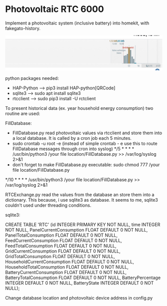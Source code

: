 # Photovoltaic RTC 6000

Implement a photovoltaic system (inclusive battery) into homekit, with fakegato-history.

![Title](image.jpg "Title")


python packages needed:
- HAP-Python --> pip3 install HAP-python[QRCode]
- sqlite3 --> sudo apt install sqlite3
- rtcclient --> sudo pip3 install -U rctclient

To present historical data (ex. year household energy consumption) two routine are used:

FillDatabase: 

  * FillDatabase.py read photovoltaic values via rtcclient and store them into a local database.
It is called by a cron job each 5 minutes. 
  * sudo crontab -u root -e (instead of simple crontab - e use this to route FillDatabase messages through cron into syslog)
  */5 * * * * /usr/bin/python3 /your file location/FillDatabase.py >> /var/log/syslog 2>&1
  * don't forget to make FillDatabase.py executable: sudo chmod 777 /your file location/FillDatabase.py

*/10 * * * * /usr/bin/python3 /your file location/FillDatabase.py >> /var/log/syslog 2>&1

RTCExchange.py read the values from the database an store them into a dictionary. This because, i use sqlite3 as database. It seems to me, sqlite3 couldn't used under threading conditions.

sqlite3:

CREATE TABLE 'RTC' (id INTEGER PRIMARY KEY NOT NULL, time INTEGER NOT NULL, PanelCurrentConsumption FLOAT DEFAULT 0 NOT NULL, PanelTotalConsumption FLOAT DEFAULT 0 NOT NULL, FeedCurrentConsumption FLOAT DEFAULT 0 NOT NULL, FeedTotalConsumption FLOAT DEFAULT 0 NOT NULL, GridCurrentConsumption FLOAT DEFAULT 0 NOT NULL, GridTotalConsumption FLOAT DEFAULT 0 NOT NULL, HouseholdCurrentConsumption FLOAT DEFAULT 0 NOT NULL, HouseholdTotalConsumption FLOAT DEFAULT 0 NOT NULL, BatteryCurrentConsumption FLOAT DEFAULT 0 NOT NULL, BatteryTotalConsumption FLOAT DEFAULT 0 NOT NULL, BatteryPercentage INTEGER DEFAULT 0 NOT NULL, BatteryState INTEGER DEFAULT 0 NOT NULL);

Change database location and photovoltaic device address in config.py


